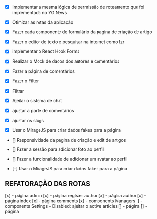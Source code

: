 - [x] Implementar a mesma lógica de permissão de roteamento que foi implementada
no YG.News
- [x] Otimizar as rotas da aplicação

- [x] Fazer cada componente de formulário da pagina de criação de artigo
- [x] Fazer o editor de texto e pesquisar na internet como fzr
- [x] implementar o React Hook Forms
- [X] Realizar o Mock de dados dos autores e comentários
- [x] Fazer a página de comentários
- [x] Fazer o Filter
- [x] Filtrar
- [x] Ajeitar o sistema de chat
- [x] ajustar a parte de comentários
- [x] ajustar os slugs
- [x] Usar o MirageJS para criar dados fakes para a página
- [] Responsividade da pagina de criação e edit de artigos
- [] Fazer a sessão para adicionar foto ao perfil
- [] Fazer a funcionalidade de adicionar um avatar ao perfil

- [-] Usar o MirageJS para criar dados fakes para a página

## REFATORAÇÃO DAS ROTAS
[x] - página admin
[x] - página register author
[x] - página author
[x] - página index
[x] - página comments
[x] - components Managers
[] - components Settings - Disabled: ajeitar o active articles
[] - página 
[] - página 